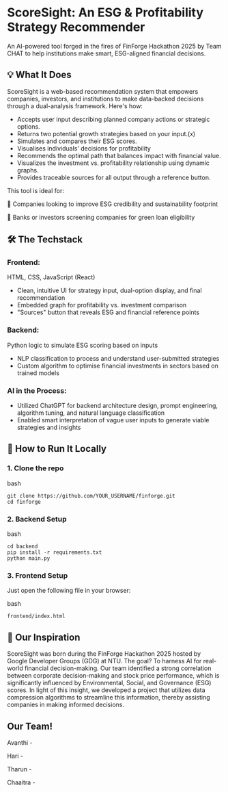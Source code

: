 # ScoreSight: An ESG & Profitability Strategy Recommender
An AI-powered tool forged in the fires of FinForge Hackathon 2025 by Team CHAT to help institutions make smart, ESG-aligned financial decisions.

## 💡 What It Does
ScoreSight is a web-based recommendation system that empowers companies, investors, and institutions to make data-backed decisions through a dual-analysis framework. Here's how:
- Accepts user input describing planned company actions or strategic options.
- Returns two potential growth strategies based on your input.(x)
- Simulates and compares their ESG scores.
- Visualises individuals' decisions for profitability
- Recommends the optimal path that balances impact with financial value.
- Visualizes the investment vs. profitability relationship using dynamic graphs.
- Provides traceable sources for all output through a reference button.

This tool is ideal for:

🏢 Companies looking to improve ESG credibility and sustainability footprint

🏦 Banks or investors screening companies for green loan eligibility

## 🛠 The Techstack
### Frontend:
HTML, CSS, JavaScript (React)
- Clean, intuitive UI for strategy input, dual-option display, and final recommendation
- Embedded graph for profitability vs. investment comparison
- "Sources" button that reveals ESG and financial reference points

### Backend:
Python logic to simulate ESG scoring based on inputs
- NLP classification to process and understand user-submitted strategies
- Custom algorithm to optimise financial investments in sectors based on trained models

### AI in the Process:
- Utilized ChatGPT for backend architecture design, prompt engineering, algorithm tuning, and natural language classification
- Enabled smart interpretation of vague user inputs to generate viable strategies and insights

## 🚀 How to Run It Locally
### 1. Clone the repo

bash
```
git clone https://github.com/YOUR_USERNAME/finforge.git
cd finforge
```

### 2. Backend Setup

bash
```
cd backend
pip install -r requirements.txt
python main.py
```

### 3. Frontend Setup
Just open the following file in your browser:

bash
```
frontend/index.html
```

## 🌱 Our Inspiration
ScoreSight was born during the FinForge Hackathon 2025 hosted by Google Developer Groups (GDG) at NTU. The goal? To harness AI for real-world financial decision-making.
Our team identified a strong correlation between corporate decision-making and stock price performance, which is significantly influenced by Environmental, Social, and Governance (ESG) scores. In light of this insight, we developed a project that utilizes data compression algorithms to streamline this information, thereby assisting companies in making informed decisions.


## Our Team!

Avanthi - 

Hari - 

Tharun - 

Chaaitra - 



